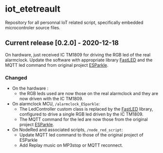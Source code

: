 # iot_etetreault
Repository for all personnal IoT related script, specifically embedded microcontroler source files.

## Current release [0.2.0] - 2020-12-18
On hardware, just received IC TM1809 for driving the RGB led of the real alarmclock. Update the software with appropriate library [FastLED](https://github.com/FastLED/FastLED) and the MQTT led command from original project [ESParkle](https://github.com/CosmicMac/ESParkle).

### Changed
- On the hardware :
    - the RGB leds used are now those on the real alarmclock and they are now driven with the IC TM1809.
- On alarmclock MCU, `/alarmclock_ESparkle`:
    - The LedController custom class is replaced by the [FastLED](https://github.com/FastLED/FastLED) library, configured to drive a single RGB led driven by the IC TM1809.
    - The MQTT command for the led are now those from the original project [ESParkle](https://github.com/CosmicMac/ESParkle).
- On NodeRed and associated scripts, `/node_red_script`:
    - Update MQTT led command to those of the original project of ESParkle
    - Add Replay music on MP3stop or MQTT reconnect. 
